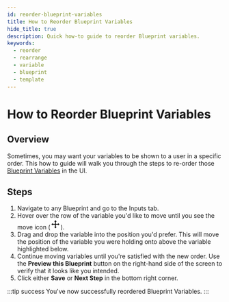 ```yaml
---
id: reorder-blueprint-variables
title: How to Reorder Blueprint Variables
hide_title: true
description: Quick how-to guide to reorder Blueprint variables.
keywords:
  - reorder
  - rearrange
  - variable
  - blueprint
  - template
---
```


# How to Reorder Blueprint Variables

## Overview

Sometimes, you may want your variables to be shown to a user in a specific order. This how to guide will walk you through the steps to re-order those [Blueprint Variables](../../reference/inputs/blueprint-variables.md) in the UI.

## Steps

1. Navigate to any Blueprint and go to the Inputs tab.
2. Hover over the row of the variable you'd like to move until you see the move icon (![Move Icon](../../.gitbook/assets/move-icon.png)).
3. Drag and drop the variable into the position you'd prefer. This will move the position of the variable you were holding onto above the variable highlighted below. 
4. Continue moving variables until you're satisfied with the new order. Use the **Preview this Blueprint** button on the right-hand side of the screen to verify that it looks like you intended.
5. Click either **Save** or **Next Step** in the bottom right corner.

:::tip success
You've now successfully reordered Blueprint Variables.
:::